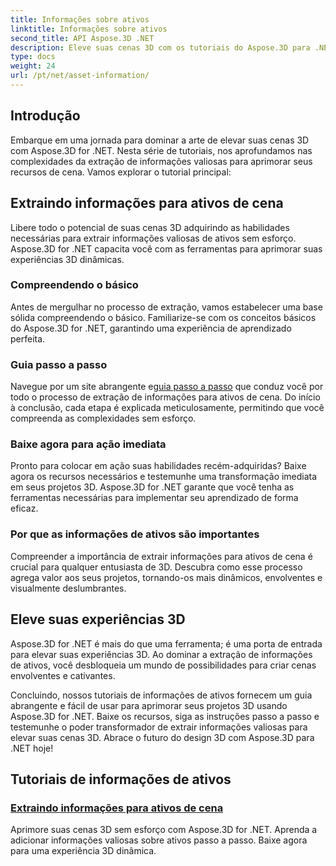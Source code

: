 ```yaml
---
title: Informações sobre ativos
linktitle: Informações sobre ativos
second_title: API Aspose.3D .NET
description: Eleve suas cenas 3D com os tutoriais do Aspose.3D para .NET. Descubra a arte de extrair informações valiosas de ativos para aprimorar suas experiências 3D dinâmicas. Baixe Agora!
type: docs
weight: 24
url: /pt/net/asset-information/
---
```


## Introdução

Embarque em uma jornada para dominar a arte de elevar suas cenas 3D com Aspose.3D for .NET. Nesta série de tutoriais, nos aprofundamos nas complexidades da extração de informações valiosas para aprimorar seus recursos de cena. Vamos explorar o tutorial principal:

## Extraindo informações para ativos de cena

Libere todo o potencial de suas cenas 3D adquirindo as habilidades necessárias para extrair informações valiosas de ativos sem esforço. Aspose.3D for .NET capacita você com as ferramentas para aprimorar suas experiências 3D dinâmicas.

### Compreendendo o básico

Antes de mergulhar no processo de extração, vamos estabelecer uma base sólida compreendendo o básico. Familiarize-se com os conceitos básicos do Aspose.3D for .NET, garantindo uma experiência de aprendizado perfeita.

### Guia passo a passo

 Navegue por um site abrangente e[guia passo a passo](./information-to-scene/) que conduz você por todo o processo de extração de informações para ativos de cena. Do início à conclusão, cada etapa é explicada meticulosamente, permitindo que você compreenda as complexidades sem esforço.

### Baixe agora para ação imediata

Pronto para colocar em ação suas habilidades recém-adquiridas? Baixe agora os recursos necessários e testemunhe uma transformação imediata em seus projetos 3D. Aspose.3D for .NET garante que você tenha as ferramentas necessárias para implementar seu aprendizado de forma eficaz.

### Por que as informações de ativos são importantes

Compreender a importância de extrair informações para ativos de cena é crucial para qualquer entusiasta de 3D. Descubra como esse processo agrega valor aos seus projetos, tornando-os mais dinâmicos, envolventes e visualmente deslumbrantes.

## Eleve suas experiências 3D

Aspose.3D for .NET é mais do que uma ferramenta; é uma porta de entrada para elevar suas experiências 3D. Ao dominar a extração de informações de ativos, você desbloqueia um mundo de possibilidades para criar cenas envolventes e cativantes.

Concluindo, nossos tutoriais de informações de ativos fornecem um guia abrangente e fácil de usar para aprimorar seus projetos 3D usando Aspose.3D for .NET. Baixe os recursos, siga as instruções passo a passo e testemunhe o poder transformador de extrair informações valiosas para elevar suas cenas 3D. Abrace o futuro do design 3D com Aspose.3D para .NET hoje!
## Tutoriais de informações de ativos
### [Extraindo informações para ativos de cena](./information-to-scene/)
Aprimore suas cenas 3D sem esforço com Aspose.3D for .NET. Aprenda a adicionar informações valiosas sobre ativos passo a passo. Baixe agora para uma experiência 3D dinâmica.